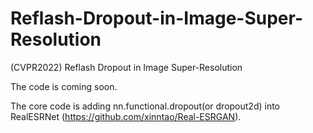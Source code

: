 # Reflash-Dropout-in-Image-Super-Resolution
(CVPR2022) Reflash Dropout in Image Super-Resolution

The code is coming soon.

The core code is adding nn.functional.dropout(or dropout2d) into RealESRNet (https://github.com/xinntao/Real-ESRGAN).

